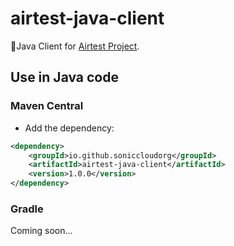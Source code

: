 # airtest-java-client

🎉Java Client for [Airtest Project](https://github.com/AirtestProject).

## Use in Java code
### Maven Central

 - Add the dependency:
 
```xml
<dependency>
    <groupId>io.github.soniccloudorg</groupId>
    <artifactId>airtest-java-client</artifactId>
    <version>1.0.0</version>
</dependency>
```
### Gradle
Coming soon...
